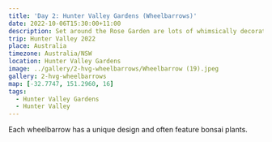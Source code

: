 ```yaml
---
title: 'Day 2: Hunter Valley Gardens (Wheelbarrows)'
date: 2022-10-06T15:30:00+11:00
description: Set around the Rose Garden are lots of whimsically decorated wheelbarrows.
trip: Hunter Valley 2022
place: Australia
timezone: Australia/NSW
location: Hunter Valley Gardens
image: ../gallery/2-hvg-wheelbarrows/Wheelbarrow (19).jpeg
gallery: 2-hvg-wheelbarrows
map: [-32.7747, 151.2960, 16]
tags:
  - Hunter Valley Gardens
  - Hunter Valley
---
```


Each wheelbarrow has a unique design and often feature bonsai plants.
